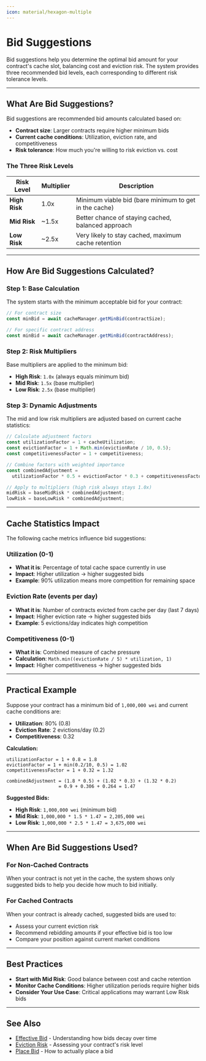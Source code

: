 ```yaml
---
icon: material/hexagon-multiple
---
```


# **Bid Suggestions**

Bid suggestions help you determine the optimal bid amount for your contract's cache slot, balancing cost and eviction risk. The system provides three recommended bid levels, each corresponding to different risk tolerance levels.

---

## **What Are Bid Suggestions?**

Bid suggestions are recommended bid amounts calculated based on:

- **Contract size**: Larger contracts require higher minimum bids
- **Current cache conditions**: Utilization, eviction rate, and competitiveness
- **Risk tolerance**: How much you're willing to risk eviction vs. cost

### **The Three Risk Levels**

| Risk Level    | Multiplier | Description                                           |
| ------------- | ---------- | ----------------------------------------------------- |
| **High Risk** | 1.0x       | Minimum viable bid (bare minimum to get in the cache) |
| **Mid Risk**  | ~1.5x      | Better chance of staying cached, balanced approach    |
| **Low Risk**  | ~2.5x      | Very likely to stay cached, maximum cache retention   |

---

## **How Are Bid Suggestions Calculated?**

### **Step 1: Base Calculation**

The system starts with the minimum acceptable bid for your contract:

```typescript
// For contract size
const minBid = await cacheManager.getMinBid(contractSize);

// For specific contract address
const minBid = await cacheManager.getMinBid(contractAddress);
```

### **Step 2: Risk Multipliers**

Base multipliers are applied to the minimum bid:

- **High Risk**: `1.0x` (always equals minimum bid)
- **Mid Risk**: `1.5x` (base multiplier)
- **Low Risk**: `2.5x` (base multiplier)

### **Step 3: Dynamic Adjustments**

The mid and low risk multipliers are adjusted based on current cache statistics:

```typescript
// Calculate adjustment factors
const utilizationFactor = 1 + cacheUtilization;
const evictionFactor = 1 + Math.min(evictionRate / 10, 0.5);
const competitivenessFactor = 1 + competitiveness;

// Combine factors with weighted importance
const combinedAdjustment =
  utilizationFactor * 0.5 + evictionFactor * 0.3 + competitivenessFactor * 0.2;

// Apply to multipliers (high risk always stays 1.0x)
midRisk = baseMidRisk * combinedAdjustment;
lowRisk = baseLowRisk * combinedAdjustment;
```

---

## **Cache Statistics Impact**

The following cache metrics influence bid suggestions:

### **Utilization** (0-1)

- **What it is**: Percentage of total cache space currently in use
- **Impact**: Higher utilization → higher suggested bids
- **Example**: 90% utilization means more competition for remaining space

### **Eviction Rate** (events per day)

- **What it is**: Number of contracts evicted from cache per day (last 7 days)
- **Impact**: Higher eviction rate → higher suggested bids
- **Example**: 5 evictions/day indicates high competition

### **Competitiveness** (0-1)

- **What it is**: Combined measure of cache pressure
- **Calculation**: `Math.min((evictionRate / 5) * utilization, 1)`
- **Impact**: Higher competitiveness → higher suggested bids

---

## **Practical Example**

Suppose your contract has a minimum bid of `1,000,000 wei` and current cache conditions are:

- **Utilization**: 80% (0.8)
- **Eviction Rate**: 2 evictions/day (0.2)
- **Competitiveness**: 0.32

**Calculation:**

```
utilizationFactor = 1 + 0.8 = 1.8
evictionFactor = 1 + min(0.2/10, 0.5) = 1.02
competitivenessFactor = 1 + 0.32 = 1.32

combinedAdjustment = (1.8 * 0.5) + (1.02 * 0.3) + (1.32 * 0.2)
                   = 0.9 + 0.306 + 0.264 = 1.47
```

**Suggested Bids:**

- **High Risk**: `1,000,000 wei` (minimum bid)
- **Mid Risk**: `1,000,000 * 1.5 * 1.47 = 2,205,000 wei`
- **Low Risk**: `1,000,000 * 2.5 * 1.47 = 3,675,000 wei`

---

## **When Are Bid Suggestions Used?**

### **For Non-Cached Contracts**

When your contract is not yet in the cache, the system shows only suggested bids to help you decide how much to bid initially.

### **For Cached Contracts**

When your contract is already cached, suggested bids are used to:

- Assess your current eviction risk
- Recommend rebidding amounts if your effective bid is too low
- Compare your position against current market conditions

---

## **Best Practices**

- **Start with Mid Risk**: Good balance between cost and cache retention
- **Monitor Cache Conditions**: Higher utilization periods require higher bids
- **Consider Your Use Case**: Critical applications may warrant Low Risk bids

---

## **See Also**

- [Effective Bid](effective-bid.md) - Understanding how bids decay over time
- [Eviction Risk](eviction-risk.md) - Assessing your contract's risk level
- [Place Bid](place-bid.md) - How to actually place a bid

